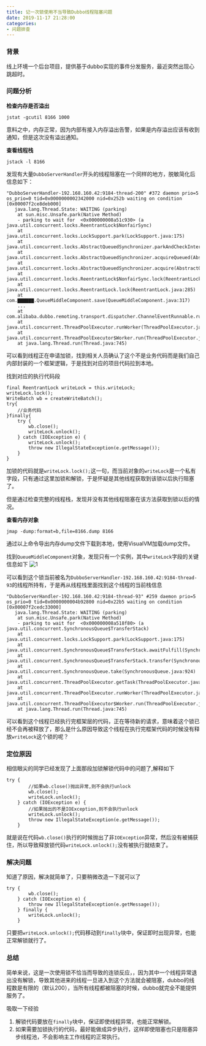 ```yaml
---
title: 记一次锁使用不当导致Dubbo线程阻塞问题
date: 2019-11-17 21:28:00
categories:
- 问题排查
---
```


### 背景

线上环境一个后台项目，提供基于dubbo实现的事件分发服务，最近突然出现心跳超时。

### 问题分析

**检查内存是否溢出**
```
jstat -gcutil 8166 1000
```
意料之中，内存正常，因为内部有接入内存溢出告警，如果是内存溢出应该有收到通知，但是这次没有溢出通知。

**查看线程栈**
```
jstack -l 8166
```

发现有大量`DubboServerHandler`开头的线程阻塞在一个同样的地方，脱敏简化后信息如下：
```
"DubboServerHandler-192.168.160.42:9184-thread-200" #372 daemon prio=5 os_prio=0 tid=0x0000000002342000 nid=0x252b waiting on condition [0x00007f2ce8deb000]
   java.lang.Thread.State: WAITING (parking)
	at sun.misc.Unsafe.park(Native Method)
	- parking to wait for  <0x000000008a51c930> (a java.util.concurrent.locks.ReentrantLock$NonfairSync)
	at java.util.concurrent.locks.LockSupport.park(LockSupport.java:175)
	at java.util.concurrent.locks.AbstractQueuedSynchronizer.parkAndCheckInterrupt(AbstractQueuedSynchronizer.java:836)
	at java.util.concurrent.locks.AbstractQueuedSynchronizer.acquireQueued(AbstractQueuedSynchronizer.java:870)
	at java.util.concurrent.locks.AbstractQueuedSynchronizer.acquire(AbstractQueuedSynchronizer.java:1199)
	at java.util.concurrent.locks.ReentrantLock$NonfairSync.lock(ReentrantLock.java:209)
	at java.util.concurrent.locks.ReentrantLock.lock(ReentrantLock.java:285)
    at com.▇▇▇▇▇▇.QueueMiddleComponent.save(QueueMiddleComponent.java:317)
	...
	at com.alibaba.dubbo.remoting.transport.dispatcher.ChannelEventRunnable.run(ChannelEventRunnable.java:81)
	at java.util.concurrent.ThreadPoolExecutor.runWorker(ThreadPoolExecutor.java:1142)
	at java.util.concurrent.ThreadPoolExecutor$Worker.run(ThreadPoolExecutor.java:617)
	at java.lang.Thread.run(Thread.java:745)
```
可以看到线程正在申请加锁，找到相关人员确认了这个不是业务代码而是我们自己内部封装的一个框架逻辑，于是找到对应的项目代码拉到本地。

<!--more-->

找到对应的执行代码段
```
final ReentrantLock writeLock = this.writeLock;
writeLock.lock();
WriteBatch wb = createWriteBatch();
try{
    //业务代码
}finally{
    try {
        wb.close();
        writeLock.unlock();
    } catch (IOException e) {
        writeLock.unlock();
        throw new IllegalStateException(e.getMessage());
    }
}
```
加锁的代码就是`writeLock.lock();`这一句，而当前对象的`writeLock`是一个私有字段，只有通过这里加锁和解锁，于是怀疑是其他线程获取到该锁以后执行阻塞了。

但是通过检查完整的线程栈，发现并没有其他线程阻塞在该方法获取到锁以后的情况。

**查看内存对象**
```
jmap -dump:format=b,file=8166.dump 8166
```
通过以上命令导出内存dump文件下载到本地，使用VisualVM加载dump文件。

找到`QueueMiddleComponent`对象，发现只有一个实例，其中`writeLock`字段的关键信息如下
![1](https://imgs.doodl6.com/problem/record-once-incorrect-use-lock/1.webp)

可以看到这个锁当前被名为`DubboServerHandler-192.168.160.42:9184-thread-93`的线程所持有，于是再从线程栈里面找到这个线程的当前栈信息

```
"DubboServerHandler-192.168.160.42:9184-thread-93" #259 daemon prio=5 os_prio=0 tid=0x0000000004b92800 nid=0x22b5 waiting on condition [0x00007f2cedc33000]
   java.lang.Thread.State: WAITING (parking)
	at sun.misc.Unsafe.park(Native Method)
	- parking to wait for  <0x000000008a518f80> (a java.util.concurrent.SynchronousQueue$TransferStack)
	at java.util.concurrent.locks.LockSupport.park(LockSupport.java:175)
	at java.util.concurrent.SynchronousQueue$TransferStack.awaitFulfill(SynchronousQueue.java:458)
	at java.util.concurrent.SynchronousQueue$TransferStack.transfer(SynchronousQueue.java:362)
	at java.util.concurrent.SynchronousQueue.take(SynchronousQueue.java:924)
	at java.util.concurrent.ThreadPoolExecutor.getTask(ThreadPoolExecutor.java:1067)
	at java.util.concurrent.ThreadPoolExecutor.runWorker(ThreadPoolExecutor.java:1127)
	at java.util.concurrent.ThreadPoolExecutor$Worker.run(ThreadPoolExecutor.java:617)
	at java.lang.Thread.run(Thread.java:745)
```
可以看到这个线程已经执行完框架层的代码，正在等待新的请求，意味着这个锁已经不会再被释放了，那么是什么原因导致这个线程在执行完框架代码的时候没有释放`writeLock`这个锁的呢？

### 定位原因

相信眼尖的同学已经发现了上面那段加锁解锁代码中的问题了,解释如下

```
try {
        //如果wb.close()抛出异常,则不会执行unlock
        wb.close();
        writeLock.unlock();
    } catch (IOException e) {
        //如果抛出的不是IOException,则不会执行unlock
        writeLock.unlock();
        throw new IllegalStateException(e.getMessage());
    }
```
就是说在代码`wb.close()`执行的时候抛出了非`IOException`异常，然后没有被捕获住，所以导致释放锁代码`writeLock.unlock();`没有被执行就结束了。

### 解决问题

知道了原因，解决就简单了，只要稍微改造一下就可以了
```
try {
        wb.close();
    } catch (IOException e) {
        throw new IllegalStateException(e.getMessage());
    } finally {
        writeLock.unlock();
    }
```
只要把`writeLock.unlock();`代码移动到`finally`块中，保证即时出现异常，也能正常解锁就行了。


### 总结
简单来说，这是一次使用锁不恰当而导致的连锁反应，，因为其中一个线程异常退出没有解锁，导致其他进来的线程一旦进入到这个方法就会被阻塞，dubbo的线程数是有限的（默认200），当所有线程都被阻塞的时候，dubbo就完全不能提供服务了。

吸取一下经验

1. 解锁代码要放在`finally`块中，保证即使线程异常，也能正常解锁。
2. 如果需要加锁执行的代码，最好能做成异步执行，这样即使阻塞也只是阻塞异步线程池，不会影响主工作线程的正常执行。
